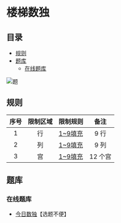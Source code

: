 # 楼梯数独
<!-- START doctoc generated TOC please keep comment here to allow auto update -->
<!-- DON'T EDIT THIS SECTION, INSTEAD RE-RUN doctoc TO UPDATE -->
## 目录

- [规则](#%E8%A7%84%E5%88%99)
- [题库](#%E9%A2%98%E5%BA%93)
  - [在线题库](#%E5%9C%A8%E7%BA%BF%E9%A2%98%E5%BA%93)

<!-- END doctoc generated TOC please keep comment here to allow auto update -->

![题](https://cn.sudoku.today/pic/02/staircase/38868_388001.png)

## 规则

| 序号  | 限制区域 | 限制规则    |  备注   |
|:---:|:----:|:--------|:-----:|
|  1  |  行   | [1~9填充] |  9 行  |
|  2  |  列   | [1~9填充] |  9 列  |
|  3  |  宫   | [1~9填充] | 12 个宫 |

## 题库

### 在线题库

- [今日数独]【选题不便】

[1~9填充]: ../../rules.md#1to9填充

[今日数独]: https://cn.sudoku.today/g-staircase-sudoku/
